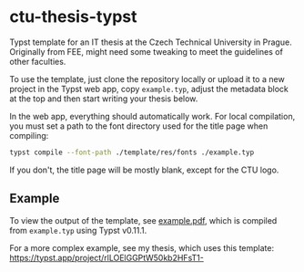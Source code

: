 # ctu-thesis-typst

Typst template for an IT thesis at the Czech Technical University in Prague. Originally from FEE, might need some tweaking to meet the guidelines of other faculties.

To use the template, just clone the repository locally or upload it to a new project in the Typst web app, copy `example.typ`, adjust the metadata block at the top and then start writing  your thesis below.

In the web app, everything should automatically work. For local compilation, you must set a path to the font directory used for the title page when compiling:

```sh
typst compile --font-path ./template/res/fonts ./example.typ
```

If you don't, the title page will be mostly blank, except for the CTU logo.

## Example

To view the output of the template, see [example.pdf](./example.pdf), which is compiled from `example.typ` using Typst v0.11.1.

For a more complex example, see my thesis, which uses this template: https://typst.app/project/rlLOElGGPtW50kb2HFsT1-
